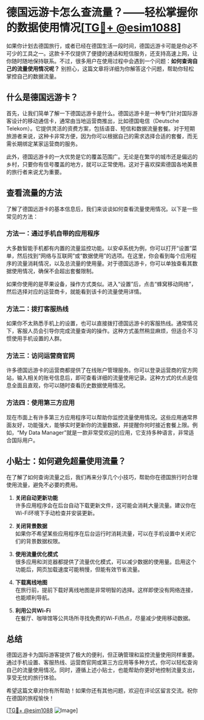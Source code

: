 # 德国远游卡怎么查流量？——轻松掌握你的数据使用情况[[TG💪+ @esim1088](https://t.me/s/esim1088)]

如果你计划去德国旅行，或者已经在德国生活一段时间，德国远游卡可能是你必不可少的工具之一。这款卡不仅提供了便捷的通话和短信服务，还支持高速上网，让你随时随地保持联系。不过，很多用户在使用过程中会遇到一个问题：**如何查询自己的流量使用情况呢？** 别担心，这篇文章将详细为你解答这个问题，帮助你轻松掌控自己的数据流量。

## 什么是德国远游卡？

首先，让我们简单了解一下德国远游卡是什么。德国远游卡是一种专门针对国际游客设计的移动通信卡，通常由当地运营商推出，比如德国电信（Deutsche Telekom）。它提供灵活的资费方案，包括语音、短信和数据流量套餐。对于短期旅游者来说，这种卡非常方便，因为你可以根据自己的需求选择合适的套餐，而无需长期绑定某家运营商的服务。

此外，德国远游卡的一大优势是它的覆盖范围广。无论是在繁华的城市还是偏远的乡村，只要你有信号覆盖的地方，就可以正常使用。这对于喜欢探索德国各地美景的旅行者来说尤为重要。

## 查看流量的方法

了解了德国远游卡的基本信息后，我们来谈谈如何查看流量使用情况。以下是一些常见的方法：

### 方法一：通过手机自带的应用程序

大多数智能手机都有内置的流量监控功能。以安卓系统为例，你可以打开“设置”菜单，然后找到“网络与互联网”或“数据使用”的选项。在这里，你会看到每个应用程序的流量消耗情况，以及总流量的使用量。对于德国远游卡，你可以单独查看其数据使用情况，确保不会超出套餐限制。

如果你使用的是苹果设备，操作方式类似。进入“设置”后，点击“蜂窝移动网络”，然后选择对应的运营商卡，就能看到该卡的流量使用详情。

### 方法二：拨打客服热线

如果你不太熟悉手机上的设置，也可以直接拨打德国远游卡的客服热线。通常情况下，客服人员会引导你完成流量查询的操作。这种方式虽然稍显麻烦，但适合不习惯使用手机设置的人群。

### 方法三：访问运营商官网

许多德国远游卡的运营商都提供了在线账户管理服务。你可以登录运营商的官方网站，输入相关的账号信息后，即可查看详细的流量使用记录。这种方式的优点是信息全面且直观，你可以随时查看历史数据使用情况。

### 方法四：使用第三方应用

现在市面上有许多第三方应用程序可以帮助你监控流量使用情况。这些应用通常界面友好，功能强大，能够实时更新你的流量数据，并提醒你何时接近套餐上限。例如，“My Data Manager”就是一款非常受欢迎的应用，它支持多种语言，非常适合国际用户。

## 小贴士：如何避免超量使用流量？

在了解了如何查询流量之后，我们再来分享几个小技巧，帮助你在德国旅行时合理使用流量，避免不必要的费用。

1. **关闭自动更新功能**  
   许多应用程序会在后台自动下载更新文件，这可能会消耗大量流量。建议你在Wi-Fi环境下手动检查并安装更新。

2. **关闭背景数据**  
   如果你不希望某些应用程序在后台运行时消耗流量，可以在手机设置中关闭它们的背景数据权限。

3. **使用流量优化模式**  
   很多应用和浏览器都提供了流量优化模式，可以减少数据的使用量。启用这个功能后，网页加载速度可能稍慢，但能有效节省流量。

4. **下载离线地图**  
   在旅行前，提前下载好离线地图是非常明智的选择。这样即使没有网络连接，也能顺利导航。

5. **利用公共Wi-Fi**  
   在餐厅、咖啡馆等公共场所寻找免费的Wi-Fi热点，尽量减少使用移动数据。

## 总结

德国远游卡为国际游客提供了极大的便利，但正确管理和监控流量使用同样重要。通过手机设置、客服热线、运营商官网或第三方应用等多种方式，你可以轻松查询自己的流量使用情况。同时，遵循上述小贴士，也能帮助你更好地控制流量支出，享受无忧的旅行体验。

希望这篇文章对你有所帮助！如果你还有其他问题，欢迎在评论区留言交流。祝你在德国的旅程愉快！

[[TG💪+ @esim1088](https://t.me/s/esim1088) ![Image](https://i.postimg.cc/4NQfJmqS/Snipaste-2025-05-13-00-14-12.png)]